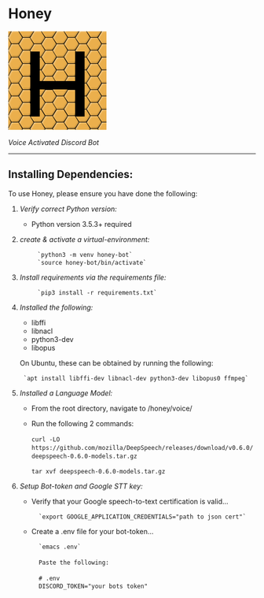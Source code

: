 # **Honey**
![honey](resources/images/HoneyLogo.png)

*Voice Activated Discord Bot*
___


**Installing Dependencies:**
---

To use Honey, please ensure you have done the following:

1. *Verify correct Python version:*
	* Python version 3.5.3+ required

2. *create & activate a virtual-environment:*

			`python3 -m venv honey-bot`
			`source honey-bot/bin/activate`

3. *Install requirements via the requirements file:*
	
			`pip3 install -r requirements.txt`

4. *Installed the following:*
	* libffi
	* libnacl
	* python3-dev
	* libopus

	On Ubuntu, these can be obtained by running the following:

		`apt install libffi-dev libnacl-dev python3-dev libopus0 ffmpeg`

5. *Installed a Language Model:*
	
	* From the root directory, navigate to /honey/voice/
	* Run the following 2 commands:

		`curl -LO https://github.com/mozilla/DeepSpeech/releases/download/v0.6.0/deepspeech-0.6.0-models.tar.gz`
		
		`tar xvf deepspeech-0.6.0-models.tar.gz`

5. *Setup Bot-token and Google STT key:*

	* Verify that your Google speech-to-text certification is valid...

			`export GOOGLE_APPLICATION_CREDENTIALS="path to json cert"`
	
	* Create a .env file for your bot-token...
			
			`emacs .env`
			
			Paste the following:

			# .env
			DISCORD_TOKEN="your bots token"
